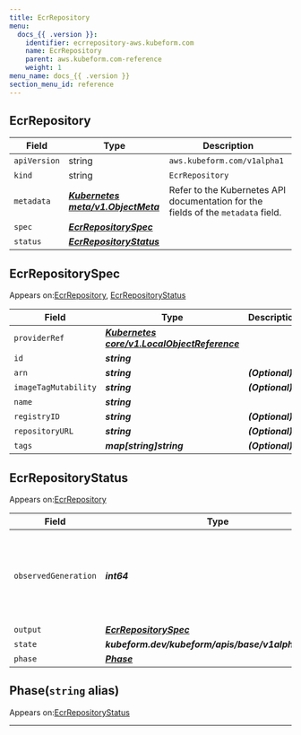 ```yaml
---
title: EcrRepository
menu:
  docs_{{ .version }}:
    identifier: ecrrepository-aws.kubeform.com
    name: EcrRepository
    parent: aws.kubeform.com-reference
    weight: 1
menu_name: docs_{{ .version }}
section_menu_id: reference
---
```


## EcrRepository
| Field | Type | Description |
| ------ | ----- | ----------- |
| `apiVersion` | string | `aws.kubeform.com/v1alpha1` |
|    `kind` | string | `EcrRepository` |
| `metadata` | ***[Kubernetes meta/v1.ObjectMeta](https://v1-18.docs.kubernetes.io/docs/reference/generated/kubernetes-api/v1.18/#objectmeta-v1-meta)***|Refer to the Kubernetes API documentation for the fields of the `metadata` field.|
| `spec` | ***[EcrRepositorySpec](#ecrrepositoryspec)***||
| `status` | ***[EcrRepositoryStatus](#ecrrepositorystatus)***||
## EcrRepositorySpec

Appears on:[EcrRepository](#ecrrepository), [EcrRepositoryStatus](#ecrrepositorystatus)

| Field | Type | Description |
| ------ | ----- | ----------- |
| `providerRef` | ***[Kubernetes core/v1.LocalObjectReference](https://v1-18.docs.kubernetes.io/docs/reference/generated/kubernetes-api/v1.18/#localobjectreference-v1-core)***||
| `id` | ***string***||
| `arn` | ***string***| ***(Optional)*** |
| `imageTagMutability` | ***string***| ***(Optional)*** |
| `name` | ***string***||
| `registryID` | ***string***| ***(Optional)*** |
| `repositoryURL` | ***string***| ***(Optional)*** |
| `tags` | ***map[string]string***| ***(Optional)*** |
## EcrRepositoryStatus

Appears on:[EcrRepository](#ecrrepository)

| Field | Type | Description |
| ------ | ----- | ----------- |
| `observedGeneration` | ***int64***| ***(Optional)*** Resource generation, which is updated on mutation by the API Server.|
| `output` | ***[EcrRepositorySpec](#ecrrepositoryspec)***| ***(Optional)*** |
| `state` | ***kubeform.dev/kubeform/apis/base/v1alpha1.State***| ***(Optional)*** |
| `phase` | ***[Phase](#phase)***| ***(Optional)*** |
## Phase(`string` alias)

Appears on:[EcrRepositoryStatus](#ecrrepositorystatus)

---
